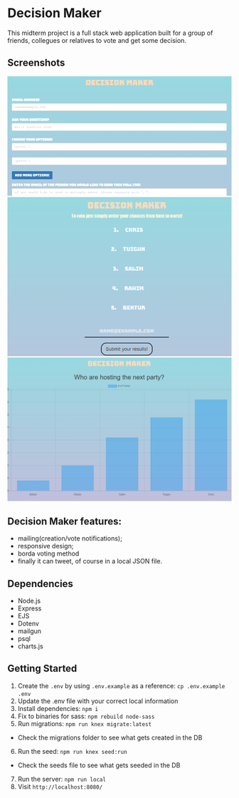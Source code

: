 # Decision Maker 

This midterm project is a full stack web application built for a group of friends, collegues or relatives to vote and get some decision.

## Screenshots
![Decision Maker](./docs/dm1.png)
![Decision Maker](./docs/dm2.png)
![Decision Maker](./docs/dm3.png)

## Decision Maker features:
- mailing(creation/vote notifications);
- responsive design;
- borda voting method
- finally it can tweet, of course in a local JSON file.

## Dependencies

- Node.js
- Express
- EJS
- Dotenv
- mailgun
- psql
- charts.js

## Getting Started

1. Create the `.env` by using `.env.example` as a reference: `cp .env.example .env`
2. Update the .env file with your correct local information
3. Install dependencies: `npm i`
4. Fix to binaries for sass: `npm rebuild node-sass`
5. Run migrations: `npm run knex migrate:latest`
  - Check the migrations folder to see what gets created in the DB
6. Run the seed: `npm run knex seed:run`
  - Check the seeds file to see what gets seeded in the DB
7. Run the server: `npm run local`
8. Visit `http://localhost:8080/`
